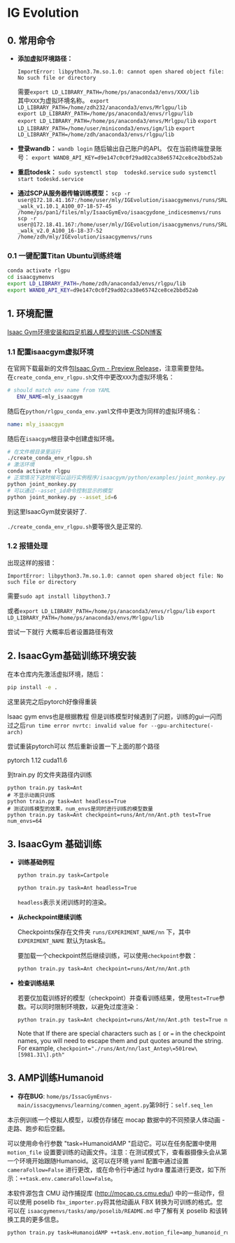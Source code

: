 # IG Evolution

## 0. 常用命令
- **添加虚拟环境路径：**

   `ImportError: libpython3.7m.so.1.0: cannot open shared object file: No such file or directory`

   需要`export LD_LIBRARY_PATH=/home/ps/anaconda3/envs/XXX/lib`  
   其中`XXX`为虚拟环境名称。
   `export LD_LIBRARY_PATH=/home/zdh232/anaconda3/envs/Mrlgpu/lib`   
   `export LD_LIBRARY_PATH=/home/ps/anaconda3/envs/rlgpu/lib`   
   `export LD_LIBRARY_PATH=/home/ps/anaconda3/envs/Mrlgpu/lib`
   `export LD_LIBRARY_PATH=/home/user/miniconda3/envs/igm/lib`
   `export LD_LIBRARY_PATH=/home/zdh/anaconda3/envs/rlgpu/lib`

- **登录wandb：**
   `wandb login` 
   随后输出自己账户的API。
   仅在当前终端登录账号：
   `export WANDB_API_KEY=d9e147c0c0f29ad02ca38e65742ce8ce2bbd52ab`   

- **重启todesk：**
   `sudo systemctl stop  todeskd.service`
   `sudo systemctl start todeskd.service`

- **通过SCP从服务器传输训练模型：**
   `scp -r  user@172.18.41.167:/home/user/mly/IGEvolution/isaacgymenvs/runs/SRL_walk_v1.10.1_A100_07-18-57-45  /home/ps/pan1/files/mly/IsaacGymEvo/isaacgydone_indicesmenvs/runs`
   `scp -r user@172.18.41.167:/home/user/mly/IGEvolution/isaacgymenvs/runs/SRL_walk_v2.0_A100_16-18-37-52  /home/zdh/mly/IGEvolution/isaacgymenvs/runs`

### 0.1 一键配置Titan Ubuntu训练终端
```bash
conda activate rlgpu  
cd isaacgymenvs  
export LD_LIBRARY_PATH=/home/zdh/anaconda3/envs/rlgpu/lib  
export WANDB_API_KEY=d9e147c0c0f29ad02ca38e65742ce8ce2bbd52ab  
```
## 1. 环境配置
[Isaac Gym环境安装和四足机器人模型的训练-CSDN博客](https://blog.csdn.net/weixin_44061195/article/details/131830133?spm=1001.2101.3001.6650.2&utm_medium=distribute.pc_relevant.none-task-blog-2~default~YuanLiJiHua~Position-2-131830133-blog-124605383.235^v38^pc_relevant_sort&depth_1-utm_source=distribute.pc_relevant.none-task-blog-2~default~YuanLiJiHua~Position-2-131830133-blog-124605383.235^v38^pc_relevant_sort&utm_relevant_index=5)

### 1.1 配置isaacgym虚拟环境
在官网下载最新的文件包[Isaac Gym - Preview Release](https://developer.nvidia.com/isaac-gym)，注意需要登陆。   
在`create_conda_env_rlgpu.sh`文件中更改`XXX`为虚拟环境名：   
   ```sh
   # should match env name from YAML 
      ENV_NAME=mly_isaacgym
   ```
   随后在`python/rlgpu_conda_env.yaml`文件中更改为同样的虚拟环境名：
   ```yaml
   name: mly_isaacgym
   ```
   随后在`isaacgym`根目录中创建虚拟环境。
   ```bash
   # 在文件根目录里运行
   ./create_conda_env_rlgpu.sh
   # 激活环境
   conda activate rlgpu
   # 正常情况下这时候可以运行实例程序/isaacgym/python/examples/joint_monkey.py
   python joint_monkey.py
   # 可以通过--asset_id命令控制显示的模型
   python joint_monkey.py --asset_id=6
   ```
   到这里IsaacGym就安装好了.

   `./create_conda_env_rlgpu.sh`要等很久是正常的.

### 1.2 报错处理

   出现这样的报错：

   `ImportError: libpython3.7m.so.1.0: cannot open shared object file: No such file or directory`

   需要`sudo apt install libpython3.7`

   或者`export LD_LIBRARY_PATH=/home/ps/anaconda3/envs/rlgpu/lib`
   `export LD_LIBRARY_PATH=/home/ps/anaconda3/envs/Mrlgpu/lib`

   尝试一下就行 大概率后者设置路径有效



## 2. IsaacGym基础训练环境安装

在本仓库内先激活虚拟环境，随后：

```bash
pip install -e .
```



这里装完之后pytorch好像得重装

Isaac gym envs也是根据教程 但是训练模型时候遇到了问题，训练的gui一闪而过之后`run time error nvrtc: invalid value for --gpu-architecture(-arch)`

尝试重装pytorch可以 然后重新设置一下上面的那个路径

pytorch 1.12 cuda11.6

到train.py 的文件夹路径内训练

```
python train.py task=Ant
# 不显示动画只训练
python train.py task=Ant headless=True
# 测试训练模型的效果，num_envs是同时进行训练的模型数量
python train.py task=Ant checkpoint=runs/Ant/nn/Ant.pth test=True num_envs=64

```

## 3. IsaacGym 基础训练

- **训练基础例程**

  ```bash
  python train.py task=Cartpole
  ```

  ```bash
  python train.py task=Ant headless=True
  ```

  `headless`表示关闭训练时的渲染。

- **从checkpoint继续训练**

  Checkpoints保存在文件夹 `runs/EXPERIMENT_NAME/nn` 下，其中`EXPERIMENT_NAME` 
  默认为task名。

  要加载一个checkpoint然后继续训练，可以使用`checkpoint`参数：

  ```bash
  python train.py task=Ant checkpoint=runs/Ant/nn/Ant.pth
  ```

- **检查训练结果**

  若要仅加载训练好的模型（checkpoint）并查看训练结果，使用`test=True`参数。可以同时限制环境数，以避免过度渲染：

  ```bash
  python train.py task=Ant checkpoint=runs/Ant/nn/Ant.pth test=True num_envs=64
  ```

  Note that If there are special characters such as `[` or `=` in the checkpoint names, 
  you will need to escape them and put quotes around the string. For example,
  `checkpoint="./runs/Ant/nn/last_Antep\=501rew\[5981.31\].pth"`

## 3. AMP训练Humanoid

- **存在BUG**: `home/ps/IssacGymEnvs-main/issacgymenvs/learning/commen_agent.py`第98行：`self.seq_len`

本示例训练一个模拟人模型，以模仿存储在 mocap 数据中的不同预录人体动画 - 走路、跑步和后空翻。

可以使用命令行参数 "task=HumanoidAMP "启动它。可以在任务配置中使用 `motion_file` 设置要训练的动画文件。注意：在测试模式下，查看器摄像头会从第一个环境开始跟随Humanoid。这可以在环境 yaml 配置中通过设置 `cameraFollow=False` 进行更改，或在命令行中通过 hydra 覆盖进行更改，如下所示：`++task.env.cameraFollow=False`。



本软件源包含 CMU 动作捕捉库 (http://mocap.cs.cmu.edu/) 中的一些动作，但可以使用 poselib `fbx_importer.py`将其他动画从 FBX 转换为可训练的格式。您可以在 `isaacgymenvs/tasks/amp/poselib/README.md` 中了解有关 poselib 和该转换工具的更多信息。



```bash
python train.py task=HumanoidAMP ++task.env.motion_file=amp_humanoid_run.npy experiment=AMP_run rl_device=cuda:1 sim_device=cuda:1
```










